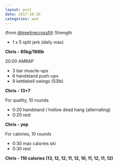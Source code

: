 ```yaml
---
layout: post
date: 2017-10-30
categories: wod
---
```


(from [@treelinecrossfit](http://www.treelinecrossfit.com)) Strength
- 1 x 5 split jerk (daily max)

**Chris - <span>85kg/188lb</span>**

20:00 AMRAP
- 3 bar muscle-ups
- 6 handstand push-ups
- 9 kettlebell swings (53lb)

**Chris - <span>13+7</span>**

For quality, 10 rounds
- 0:20 handstand / hollow dead hang (alternating)
- 0:20 rest

**Chris - <span>yep</span>**

For calories, 10 rounds
- 0:30 max calories ski
- 0:30 rest

**Chris - <span>116 calories (13, 12, 12, 11, 12, 10, 11, 12, 11, 12)</span>**

